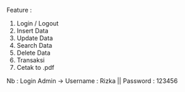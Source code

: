 Feature :
1. Login / Logout
2. Insert Data
3. Update Data
4. Search Data
5. Delete Data
6. Transaksi
7. Cetak to .pdf

Nb : 
Login Admin ->
Username : Rizka
|| Password : 123456
